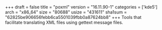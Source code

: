 +++
draft = false
title = "poxml"
version = "16.11.90-1"
categories = ['kde5']
arch = "x86_64"
size = "80688"
usize = "431611"
sha1sum = "62825be906656febb6ca5501039fbb0a87624bb8"
+++
Tools that facilitate translating XML files using gettext message files.